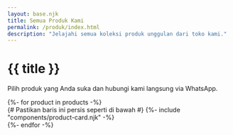 ```yaml
---
layout: base.njk
title: Semua Produk Kami
permalink: /produk/index.html
description: "Jelajahi semua koleksi produk unggulan dari toko kami."
---
```


<div class="container my-5">
  <div class="row">
    <div class="col text-center">
      <h1>{{ title }}</h1>
      <p class="lead">Pilih produk yang Anda suka dan hubungi kami langsung via WhatsApp.</p>
    </div>
  </div>

  <div class="row row-cols-1 row-cols-md-2 row-cols-lg-3 g-4 mt-4">
    {%- for product in products -%}
    <div class="col">
      {# Pastikan baris ini persis seperti di bawah #}
      {%- include "components/product-card.njk" -%}
    </div>
    {%- endfor -%}
  </div>
</div>